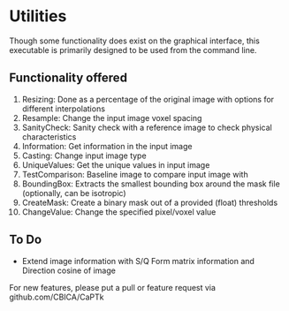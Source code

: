 # Utilities

Though some functionality does exist on the graphical interface, this executable is primarily designed to be used from the command line. 

## Functionality offered

1. Resizing: Done as a percentage of the original image with options for different interpolations
2. Resample: Change the input image voxel spacing
3. SanityCheck: Sanity check with a reference image to check physical characteristics
4. Information: Get information in the input image
5. Casting: Change input image type
6. UniqueValues: Get the unique values in input image
7. TestComparison: Baseline image to compare input image with
8. BoundingBox: Extracts the smallest bounding box around the mask file (optionally, can be isotropic)
9. CreateMask: Create a binary mask out of a provided (float) thresholds
10. ChangeValue: Change the specified pixel/voxel value

## To Do

- Extend image information with S/Q Form matrix information and Direction cosine of image

For new features, please put a pull or feature request via github.com/CBICA/CaPTk